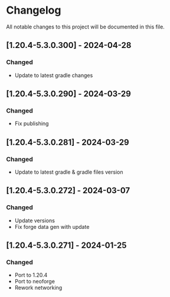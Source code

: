 # Changelog
All notable changes to this project will be documented in this file.

## [1.20.4-5.3.0.300] - 2024-04-28
### Changed
 - Update to latest gradle changes

## [1.20.4-5.3.0.290] - 2024-03-29
### Changed
 - Fix publishing

## [1.20.4-5.3.0.281] - 2024-03-29
### Changed
 - Update to latest gradle & gradle files version

## [1.20.4-5.3.0.272] - 2024-03-07
### Changed
 - Update versions
 - Fix forge data gen with update

## [1.20.4-5.3.0.271] - 2024-01-25
### Changed
 - Port to 1.20.4
 - Port to neoforge
 - Rework networking